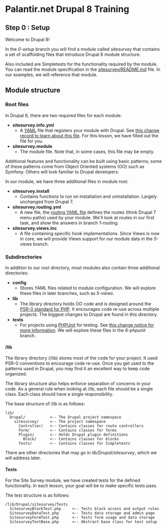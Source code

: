 # Palantir.net Drupal 8 Training

## Step 0 : Setup

Welcome to Drupal 8!

In the _0-setup_ branch you will find a module called *sitesurvey* that contains a set of scaffolding files that introduce Drupal 8 module structure.

Also included are Simpletests for the functionality required by the module. You can read the module specification in the [sitesurvey/README.md](https://github.com/palantirnet/training/tree/0-setup/sitesurvey) file. In our examples, we will reference that module.

## Module structure

### Root files

In Drupal 8, there are two required files for each module:
* **sitesurvey.info.yml**
  * A [YAML](http://yaml.org/) file that registers your module with Drupal. See [this change record to learn about this file](https://drupal.org/node/1935708). For this lesson, we have filled out the file for you.
* **sitesurvey.module**
  * The module file. Note that, in some cases, this file may be empty.

Additional features and functionality can be built using basic patterns; some of these patterns come from Object Oriented systems (OO) such as Symfony. Others will look familiar to Drupal developers.

In our module, we have three additional files in module root:
* **sitesurvey.install**
  * Contains functions to run on installation and uninstallation. Largely unchanged from Drupal 7.
* **sitesurvey.routing.yml**
  * A new file, the [routing YAML file](https://drupal.org/node/1800686) defines the routes (think Drupal 7 menu paths) used by your module. We'll look at routes in our first task, and show the answers in branch _1-routing_.
* **sitesurvey.views.inc**
  * A file containing specific hook implementations. Since Views is now in core, we will provide Views support for our module data in the _5-views_ branch.

### Subdirectories

In addition to our root directory, most modules also contain three additional directories:

* **config**
  * Stores YAML files related to module configuration. We will explore these files in later branches, such as _5-views_.
* **lib**
  * The library directory holds OO code and is designed around the [PSR-0 standard for PHP](https://github.com/php-fig/fig-standards/blob/master/accepted/PSR-0.md). It encourages code re-use across multiple projects. The biggest changes to Drupal are found in this directory.
* **tests**
  * For projects using [PHPUnit](http://www.phpunit.de/) for testing. See [this change notice for more information](https://drupal.org/node/2012184). We will explore these files in the _6-phpunit_ branch.

#### /lib

The library directory (/lib) stores most of the code for your project. It used PSR-0 conventions to encourage code re-use. Once you get used to the patterns used in Drupal, you may find it an excellent way to keep code organized.

The library structure also helps enforce separation of concerns in your code. As a general rule when looking at /lib, each file should be a single class. Each class should have a single responsibility.

The base structure of /lib is as follows:

    lib/
      Drupal/           <-- The Drupal project namespace
        sitesurvey/     <-- The project namespace
          Controller/   <-- Contains classes for route controllers
          Form/         <-- Contains classes for forms
          Plugin/       <-- Holds Drupal plugin definitions
            Block/      <-- Contains classes for blocks
          Tests/        <-- Contains classes for Simpletests

There are other directories that may go in _lib/Drupal/sitesurvey_, which we will address later.

#### Tests

For the Site Survey module, we have created tests for the defined functionality. In each lesson, your goal will be to make specific tests pass.

The test structure is as follows:

    /lib/Drupal/sitesurvey/Tests
      SitesurveyBlockTest.php     <-- Tests block access and output rules
      SitesurveyDataTest.php      <-- Tests data storage and admin page
      SitesurveyFormTest.php      <-- Tests form usage and data storage
      SitesurveyTestBase.php      <-- Abstract base class for test setup

